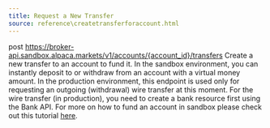 ```yaml
---
title: Request a New Transfer
source: reference\createtransferforaccount.html
---
```


post https://broker-api.sandbox.alpaca.markets/v1/accounts/{account_id}/transfers
Create a new transfer to an account to fund it.
In the sandbox environment, you can instantly deposit to or withdraw from an account with a virtual money amount. In the production environment, this endpoint is used only for requesting an outgoing (withdrawal) wire transfer at this moment. For the wire transfer (in production), you need to create a bank resource first using the Bank API. For more on how to fund an account in sandbox please check out this tutorial [here](https://alpaca.markets/learn/fund-broker-api/).
